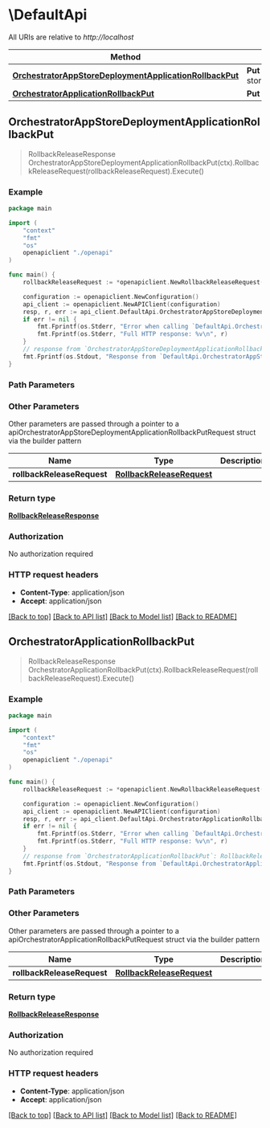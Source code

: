 # \DefaultApi

All URIs are relative to *http://localhost*

Method | HTTP request | Description
------------- | ------------- | -------------
[**OrchestratorAppStoreDeploymentApplicationRollbackPut**](DefaultApi.md#OrchestratorAppStoreDeploymentApplicationRollbackPut) | **Put** /orchestrator/app-store/deployment/application/rollback | 
[**OrchestratorApplicationRollbackPut**](DefaultApi.md#OrchestratorApplicationRollbackPut) | **Put** /orchestrator/application/rollback | 



## OrchestratorAppStoreDeploymentApplicationRollbackPut

> RollbackReleaseResponse OrchestratorAppStoreDeploymentApplicationRollbackPut(ctx).RollbackReleaseRequest(rollbackReleaseRequest).Execute()





### Example

```go
package main

import (
    "context"
    "fmt"
    "os"
    openapiclient "./openapi"
)

func main() {
    rollbackReleaseRequest := *openapiclient.NewRollbackReleaseRequest() // RollbackReleaseRequest | 

    configuration := openapiclient.NewConfiguration()
    api_client := openapiclient.NewAPIClient(configuration)
    resp, r, err := api_client.DefaultApi.OrchestratorAppStoreDeploymentApplicationRollbackPut(context.Background()).RollbackReleaseRequest(rollbackReleaseRequest).Execute()
    if err != nil {
        fmt.Fprintf(os.Stderr, "Error when calling `DefaultApi.OrchestratorAppStoreDeploymentApplicationRollbackPut``: %v\n", err)
        fmt.Fprintf(os.Stderr, "Full HTTP response: %v\n", r)
    }
    // response from `OrchestratorAppStoreDeploymentApplicationRollbackPut`: RollbackReleaseResponse
    fmt.Fprintf(os.Stdout, "Response from `DefaultApi.OrchestratorAppStoreDeploymentApplicationRollbackPut`: %v\n", resp)
}
```

### Path Parameters



### Other Parameters

Other parameters are passed through a pointer to a apiOrchestratorAppStoreDeploymentApplicationRollbackPutRequest struct via the builder pattern


Name | Type | Description  | Notes
------------- | ------------- | ------------- | -------------
 **rollbackReleaseRequest** | [**RollbackReleaseRequest**](RollbackReleaseRequest.md) |  | 

### Return type

[**RollbackReleaseResponse**](RollbackReleaseResponse.md)

### Authorization

No authorization required

### HTTP request headers

- **Content-Type**: application/json
- **Accept**: application/json

[[Back to top]](#) [[Back to API list]](../README.md#documentation-for-api-endpoints)
[[Back to Model list]](../README.md#documentation-for-models)
[[Back to README]](../README.md)


## OrchestratorApplicationRollbackPut

> RollbackReleaseResponse OrchestratorApplicationRollbackPut(ctx).RollbackReleaseRequest(rollbackReleaseRequest).Execute()





### Example

```go
package main

import (
    "context"
    "fmt"
    "os"
    openapiclient "./openapi"
)

func main() {
    rollbackReleaseRequest := *openapiclient.NewRollbackReleaseRequest() // RollbackReleaseRequest | 

    configuration := openapiclient.NewConfiguration()
    api_client := openapiclient.NewAPIClient(configuration)
    resp, r, err := api_client.DefaultApi.OrchestratorApplicationRollbackPut(context.Background()).RollbackReleaseRequest(rollbackReleaseRequest).Execute()
    if err != nil {
        fmt.Fprintf(os.Stderr, "Error when calling `DefaultApi.OrchestratorApplicationRollbackPut``: %v\n", err)
        fmt.Fprintf(os.Stderr, "Full HTTP response: %v\n", r)
    }
    // response from `OrchestratorApplicationRollbackPut`: RollbackReleaseResponse
    fmt.Fprintf(os.Stdout, "Response from `DefaultApi.OrchestratorApplicationRollbackPut`: %v\n", resp)
}
```

### Path Parameters



### Other Parameters

Other parameters are passed through a pointer to a apiOrchestratorApplicationRollbackPutRequest struct via the builder pattern


Name | Type | Description  | Notes
------------- | ------------- | ------------- | -------------
 **rollbackReleaseRequest** | [**RollbackReleaseRequest**](RollbackReleaseRequest.md) |  | 

### Return type

[**RollbackReleaseResponse**](RollbackReleaseResponse.md)

### Authorization

No authorization required

### HTTP request headers

- **Content-Type**: application/json
- **Accept**: application/json

[[Back to top]](#) [[Back to API list]](../README.md#documentation-for-api-endpoints)
[[Back to Model list]](../README.md#documentation-for-models)
[[Back to README]](../README.md)

